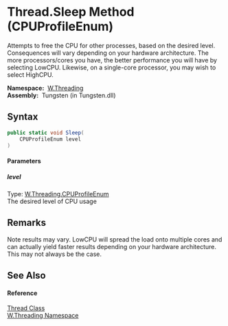 Thread.Sleep Method (CPUProfileEnum)
====================================
   Attempts to free the CPU for other processes, based on the desired level. Consequences will vary depending on your hardware architecture. The more processors/cores you have, the better performance you will have by selecting LowCPU. Likewise, on a single-core processor, you may wish to select HighCPU.

  **Namespace:**  [W.Threading][1]  
  **Assembly:**  Tungsten (in Tungsten.dll)

Syntax
------

```csharp
public static void Sleep(
	CPUProfileEnum level
)
```

#### Parameters

##### *level*
Type: [W.Threading.CPUProfileEnum][2]  
The desired level of CPU usage


Remarks
-------
Note results may vary. LowCPU will spread the load onto multiple cores and can actually yield faster results depending on your hardware architecture. This may not always be the case.

See Also
--------

#### Reference
[Thread Class][3]  
[W.Threading Namespace][1]  

[1]: ../README.md
[2]: ../CPUProfileEnum/README.md
[3]: README.md
